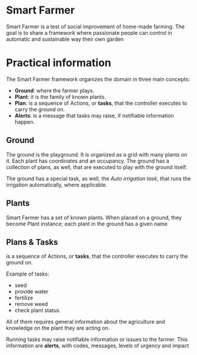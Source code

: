 # Smart Farmer

Smart Farmer is a test of social improvement of home-made farming. The goal is to share a framework where passionate people can control in automatic and sustainable way their own garden

# Practical information

The Smart Farmer framework organizes the domain in three main concepts:
- **Ground**: where the farmer plays.
- **Plant**: it is the family of known plants.
- **Plan**: is a sequence of Actions, or **tasks**, that the controller executes to carry the ground on. 
- **Alerts**: is a message that tasks may raise, if notifiable information happen. 

## Ground

The ground is the playground. It is organized as a grid with many plants on it. Each plant has coordinates and an occupancy. The ground has a collection of plans, as well, that are executed to play with the ground itself.

The ground has a special task, as well, the _Auto irrigation task_, that runs the irrigation automatically, where applicable. 

## Plants

Smart Farmer has a set of known plants. When placed on a ground, they become Plant instance; each plant in the ground has a given name

## Plans & Tasks

is a sequence of Actions, or **tasks**, that the controller executes to carry the ground on. 

Example of tasks:
- seed
- provide water
- fertilize
- remove weed
- check plant status

All of them requires general information about the agriculture and knowledge on the plant they are acting on.

Running tasks may raise notifiable information or issues to the farmer. This information are **alerts**, with codes, messages, levels of urgency and impact
